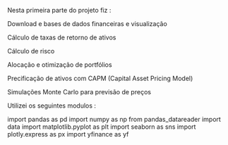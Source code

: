 Nesta primeira parte do projeto fiz :

Download e bases de dados financeiras e visualização

Cálculo de taxas de retorno de ativos

Cálculo de risco

Alocação e otimização de portfólios

Precificação de ativos com CAPM (Capital Asset Pricing Model)

Simulações Monte Carlo para previsão de preços


Utilizei os seguintes modulos :


import pandas as pd
import numpy as np
from pandas_datareader import data
import matplotlib.pyplot as plt
import seaborn as sns
import plotly.express as px
import yfinance as yf

